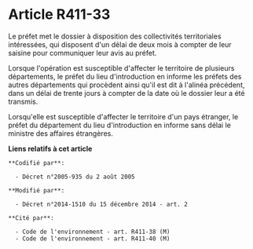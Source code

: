 # Article R411-33

Le préfet met le dossier à disposition des collectivités territoriales intéressées, qui disposent d'un délai de deux mois à
compter de leur saisine pour communiquer leur avis au préfet.

Lorsque l'opération est susceptible d'affecter le territoire de plusieurs départements, le préfet du lieu d'introduction en
informe les préfets des autres départements qui procèdent ainsi qu'il est dit à l'alinéa précédent, dans un délai de trente
jours à compter de la date où le dossier leur a été transmis.

Lorsqu'elle est susceptible d'affecter le territoire d'un pays étranger, le préfet du département du lieu d'introduction en
informe sans délai le ministre des affaires étrangères.

**Liens relatifs à cet article**

	**Codifié par**:

	  - Décret n°2005-935 du 2 août 2005

	**Modifié par**:

	  - Décret n°2014-1510 du 15 décembre 2014 - art. 2

	**Cité par**:

	  - Code de l'environnement - art. R411-38 (M)
	  - Code de l'environnement - art. R411-40 (M)
